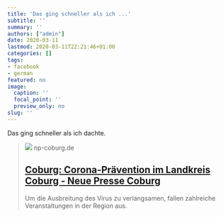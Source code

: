 ```yaml
---
title: 'Das ging schneller als ich ...'
subtitle: ''
summary: ''
authors: ["admin"]
date: 2020-03-11
lastmod: 2020-03-11T22:21:46+01:00
categories: []
tags:
- facebook
- german
featured: no
image:
  caption: ''
  focal_point: ''
  preview_only: no
slug: ''
---
```

Das ging schneller als ich dachte.
> [![](https://www.np-coburg.de/media.media.86f48cfb-4f40-4f31-a303-8e89ef330bb5.original1024.jpg)](https://www.np-coburg.de/region/coburg/Erster-Coronafall-im-Landkreis-Coburg;art83420,7172092)
> np-coburg.de
> ## [Coburg: Corona-Prävention im Landkreis Coburg - Neue Presse Coburg](https://www.np-coburg.de/region/coburg/Erster-Coronafall-im-Landkreis-Coburg;art83420,7172092)
>
>Um die Ausbreitung des Virus zu verlangsamen, fallen zahlreiche Veranstaltungen in der Region aus.


